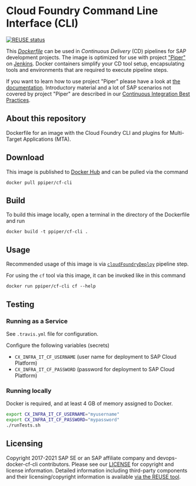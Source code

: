 # Cloud Foundry Command Line Interface (CLI)

[![REUSE status](https://api.reuse.software/badge/github.com/SAP/devops-docker-cf-cli)](https://api.reuse.software/info/github.com/SAP/devops-docker-cf-cli)

This [_Dockerfile_](https://docs.docker.com/engine/reference/builder/) can be used in _Continuous Delivery_ (CD) pipelines for SAP development projects.
The image is optimized for use with project ["Piper"](https://github.com/SAP/jenkins-library) on [Jenkins](https://jenkins.io/).
Docker containers simplify your CD tool setup, encapsulating tools and environments that are required to execute pipeline steps.

If you want to learn how to use project "Piper" please have a look at [the documentation](https://github.com/SAP/jenkins-library/blob/master/README.md).
Introductory material and a lot of SAP scenarios not covered by project "Piper" are described in our [Continuous Integration Best Practices](https://developers.sap.com/tutorials/ci-best-practices-intro.html).

## About this repository

Dockerfile for an image with the Cloud Foundry CLI and plugins for Multi-Target Applications (MTA).

## Download

This image is published to [Docker Hub](https://hub.docker.com/r/ppiper/cf-cli) and can be pulled via the command

```
docker pull ppiper/cf-cli
```

## Build

To build this image locally, open a terminal in the directory of the Dockerfile and run

```
docker build -t ppiper/cf-cli .
```

## Usage

Recommended usage of this image is via [`cloudFoundryDeploy`](https://sap.github.io/jenkins-library/steps/cloudFoundryDeploy/) pipeline step.

For using the `cf` tool via this image, it can be invoked like in this command

```
docker run ppiper/cf-cli cf --help
```

## Testing

### Running as a Service

See `.travis.yml` file for configuration.

Configure the following variables (secrets)

* `CX_INFRA_IT_CF_USERNAME` (user name for deployment to SAP Cloud Platform)
* `CX_INFRA_IT_CF_PASSWORD` (password for deployment to SAP Cloud Platform)

### Running locally

Docker is required, and at least 4 GB of memory assigned to Docker.

```bash
export CX_INFRA_IT_CF_USERNAME="myusername"
export CX_INFRA_IT_CF_PASSWORD="mypassword"
./runTests.sh
```

## Licensing

Copyright 2017-2021 SAP SE or an SAP affiliate company and devops-docker-cf-cli contributors. Please see our [LICENSE](LICENSE) for copyright and license information. Detailed information including third-party components and their licensing/copyright information is available [via the REUSE tool](https://api.reuse.software/info/github.com/SAP/devops-docker-cf-cli).
